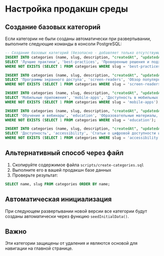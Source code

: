 # Настройка продакшн среды

## Создание базовых категорий

Если категории не были созданы автоматически при развертывании, выполните следующие команды в консоли PostgreSQL:

```sql
-- Создание базовых категорий (безопасно - добавляет только отсутствующие)
INSERT INTO categories (name, slug, description, "createdAt", "updatedAt")
SELECT 'Лучшие практики', 'best-practices', 'Проверенные решения и подходы к созданию доступных интерфейсов', NOW(), NOW()
WHERE NOT EXISTS (SELECT 1 FROM categories WHERE slug = 'best-practices');

INSERT INTO categories (name, slug, description, "createdAt", "updatedAt")
SELECT 'Программы экранного доступа', 'screen-readers', 'Обзор популярных скринридеров: NVDA, JAWS, VoiceOver и советы по их использованию', NOW(), NOW()
WHERE NOT EXISTS (SELECT 1 FROM categories WHERE slug = 'screen-readers');

INSERT INTO categories (name, slug, description, "createdAt", "updatedAt")
SELECT 'Мобильные приложения', 'mobile-apps', 'Доступность в мобильных приложениях: iOS, Android и кроссплатформенные решения', NOW(), NOW()
WHERE NOT EXISTS (SELECT 1 FROM categories WHERE slug = 'mobile-apps');

INSERT INTO categories (name, slug, description, "createdAt", "updatedAt")
SELECT 'Обучение и вебинары', 'education', 'Образовательные материалы, курсы и записи вебинаров по цифровой доступности', NOW(), NOW()
WHERE NOT EXISTS (SELECT 1 FROM categories WHERE slug = 'education');

INSERT INTO categories (name, slug, description, "createdAt", "updatedAt")
SELECT 'Доступность', 'accessibility', 'Статьи о цифровой доступности и инклюзивном дизайне', NOW(), NOW()
WHERE NOT EXISTS (SELECT 1 FROM categories WHERE slug = 'accessibility');
```

## Альтернативный способ через файл

1. Скопируйте содержимое файла `scripts/create-categories.sql`
2. Выполните его в вашей продакшн базе данных
3. Проверьте результат:

```sql
SELECT name, slug FROM categories ORDER BY name;
```

## Автоматическая инициализация

При следующем развертывании новой версии все категории будут созданы автоматически через функцию `seedInitialData()`.

## Важно

Эти категории защищены от удаления и являются основой для навигации на главной странице.